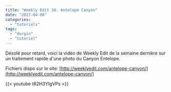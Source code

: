 ```yaml
---
title: "Weekly Edit 34: Antelope Canyon"
date: "2017-04-08"
categories: 
  - "tutoriels"
tags: 
  - "durgin"
  - "tutoriel"
---
```


Désolé pour retard, voici la vidéo de Weekly Edit de la semaine dernière sur un traitement rapide d'une photo du Canyon Entelope.

Fichiers dispo sur le site: [http://weeklyedit.com/antelope-canyon/](http://weeklyedit.com/antelope-canyon/)

{{< youtube t82H3YIgVPs >}}
